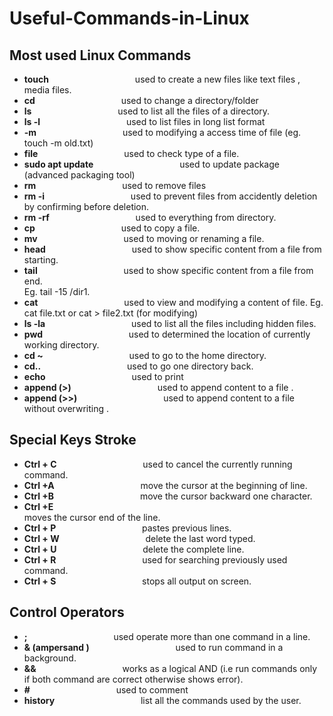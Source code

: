 # Useful-Commands-in-Linux


## Most used Linux Commands

*  **touch**      &nbsp;  &nbsp; &nbsp; &nbsp; &nbsp; &nbsp; &nbsp;  &nbsp; &nbsp; &nbsp; &nbsp; &nbsp; &nbsp; &nbsp; &nbsp; &nbsp; &nbsp;            used to create a new files like text files , media files.
*	**cd**            &nbsp;  &nbsp; &nbsp; &nbsp; &nbsp; &nbsp; &nbsp;  &nbsp; &nbsp; &nbsp; &nbsp; &nbsp; &nbsp; &nbsp; &nbsp; &nbsp; &nbsp;              used to change a directory/folder
*	 **ls**          &nbsp;  &nbsp; &nbsp; &nbsp; &nbsp; &nbsp; &nbsp;  &nbsp; &nbsp; &nbsp; &nbsp; &nbsp; &nbsp; &nbsp; &nbsp; &nbsp; &nbsp;                 used to list all the files of a directory.
*	**ls -l**        &nbsp;  &nbsp; &nbsp; &nbsp; &nbsp; &nbsp; &nbsp;  &nbsp; &nbsp; &nbsp; &nbsp; &nbsp; &nbsp; &nbsp; &nbsp; &nbsp; &nbsp;                 used to list files in long list format
*	**-m**           &nbsp;  &nbsp; &nbsp; &nbsp; &nbsp; &nbsp; &nbsp;  &nbsp; &nbsp; &nbsp; &nbsp; &nbsp; &nbsp; &nbsp; &nbsp; &nbsp; &nbsp;             used to modifying a  access time of  file (eg. touch -m    old.txt)
*	**file**           &nbsp;  &nbsp; &nbsp; &nbsp; &nbsp; &nbsp; &nbsp;  &nbsp; &nbsp; &nbsp; &nbsp; &nbsp; &nbsp; &nbsp; &nbsp; &nbsp; &nbsp;              used to check type of a file.
*	**sudo apt update**  &nbsp;  &nbsp; &nbsp; &nbsp; &nbsp; &nbsp; &nbsp; &nbsp; &nbsp; &nbsp; &nbsp; &nbsp; &nbsp; &nbsp; &nbsp; &nbsp; &nbsp; used to update package (advanced packaging tool)
*	**rm**              &nbsp;  &nbsp; &nbsp; &nbsp; &nbsp; &nbsp; &nbsp;  &nbsp; &nbsp; &nbsp; &nbsp; &nbsp; &nbsp; &nbsp; &nbsp; &nbsp; &nbsp;                used to remove files
*	**rm -i**           &nbsp;  &nbsp; &nbsp; &nbsp; &nbsp; &nbsp; &nbsp;  &nbsp; &nbsp; &nbsp; &nbsp; &nbsp; &nbsp; &nbsp; &nbsp; &nbsp; &nbsp; used to prevent files from accidently deletion by confirming before deletion.                                                                              
*	**rm -rf**         &nbsp;  &nbsp; &nbsp; &nbsp; &nbsp; &nbsp; &nbsp;  &nbsp; &nbsp; &nbsp; &nbsp; &nbsp; &nbsp; &nbsp; &nbsp; &nbsp; &nbsp;            used to everything from directory.
*	**cp**        &nbsp;  &nbsp; &nbsp; &nbsp; &nbsp; &nbsp; &nbsp;  &nbsp; &nbsp; &nbsp; &nbsp; &nbsp; &nbsp; &nbsp; &nbsp; &nbsp; &nbsp;                     used to copy a file.
*	**mv**       &nbsp;  &nbsp; &nbsp; &nbsp; &nbsp; &nbsp; &nbsp;  &nbsp; &nbsp; &nbsp; &nbsp; &nbsp; &nbsp; &nbsp; &nbsp; &nbsp; &nbsp;                   used to moving or renaming a file.
*	**head**     &nbsp;  &nbsp; &nbsp; &nbsp; &nbsp; &nbsp; &nbsp;  &nbsp; &nbsp; &nbsp; &nbsp; &nbsp; &nbsp; &nbsp; &nbsp; &nbsp; &nbsp;                 used to  show specific content from a file from starting.
*	**tail**     &nbsp;  &nbsp; &nbsp; &nbsp; &nbsp; &nbsp; &nbsp;  &nbsp; &nbsp; &nbsp; &nbsp; &nbsp; &nbsp; &nbsp; &nbsp; &nbsp; &nbsp;                    used to 
 show specific content from a file from end.                                  
                                  Eg.  tail -15 /dir1.
*	**cat**     &nbsp;  &nbsp; &nbsp; &nbsp; &nbsp; &nbsp; &nbsp;  &nbsp; &nbsp; &nbsp; &nbsp; &nbsp; &nbsp; &nbsp; &nbsp; &nbsp; &nbsp;                   used to 
 view and modifying a content of file.
                                 Eg.  cat file.txt  or cat > file2.txt (for modifying)
*	**ls -la**  &nbsp;  &nbsp; &nbsp; &nbsp; &nbsp; &nbsp; &nbsp;  &nbsp; &nbsp; &nbsp; &nbsp; &nbsp; &nbsp; &nbsp; &nbsp; &nbsp; &nbsp;                   used to 
 list all the files including hidden files.
*	**pwd**    &nbsp;  &nbsp; &nbsp; &nbsp; &nbsp; &nbsp; &nbsp;  &nbsp; &nbsp; &nbsp; &nbsp; &nbsp; &nbsp; &nbsp; &nbsp; &nbsp; &nbsp;                used to 
 determined the location of currently working directory.
*	**cd ~**   &nbsp;  &nbsp; &nbsp; &nbsp; &nbsp; &nbsp; &nbsp;  &nbsp; &nbsp; &nbsp; &nbsp; &nbsp; &nbsp; &nbsp; &nbsp; &nbsp; &nbsp;                  used to go 
 to the  home directory.
*	 **cd..**   &nbsp;  &nbsp; &nbsp; &nbsp; &nbsp; &nbsp; &nbsp;  &nbsp; &nbsp; &nbsp; &nbsp; &nbsp; &nbsp; &nbsp; &nbsp; &nbsp; &nbsp;                  used to go 
  one directory back.
*	**echo**   &nbsp;  &nbsp; &nbsp; &nbsp; &nbsp; &nbsp; &nbsp;  &nbsp; &nbsp; &nbsp; &nbsp; &nbsp; &nbsp; &nbsp; &nbsp; &nbsp; &nbsp;                used to print
*	**append (>)**  &nbsp;  &nbsp; &nbsp; &nbsp; &nbsp; &nbsp; &nbsp;  &nbsp; &nbsp; &nbsp; &nbsp; &nbsp; &nbsp; &nbsp; &nbsp; &nbsp; &nbsp;      used to append 
 content to a file .
*	**append (>>)**  &nbsp;  &nbsp; &nbsp; &nbsp; &nbsp; &nbsp; &nbsp;  &nbsp; &nbsp; &nbsp; &nbsp; &nbsp; &nbsp; &nbsp; &nbsp; &nbsp; &nbsp;      used to append 
 content to a file without overwriting .

  
  ## Special  Keys Stroke
*	**Ctrl + C**   &nbsp;  &nbsp; &nbsp; &nbsp; &nbsp; &nbsp; &nbsp;  &nbsp; &nbsp; &nbsp; &nbsp; &nbsp; &nbsp; &nbsp; &nbsp; &nbsp; &nbsp;                     used 
 to cancel the currently running command.
*	**Ctrl +A**    &nbsp;  &nbsp; &nbsp; &nbsp; &nbsp; &nbsp; &nbsp;  &nbsp; &nbsp; &nbsp; &nbsp; &nbsp; &nbsp; &nbsp; &nbsp; &nbsp; &nbsp;                     move 
 the cursor at the beginning of line.
*	**Ctrl +B**    &nbsp;  &nbsp; &nbsp; &nbsp; &nbsp; &nbsp; &nbsp;  &nbsp; &nbsp; &nbsp; &nbsp; &nbsp; &nbsp; &nbsp; &nbsp; &nbsp; &nbsp;                      move 
 the cursor backward one character.
*	**Ctrl +E**    &nbsp;  &nbsp; &nbsp; &nbsp; &nbsp; &nbsp; &nbsp;  &nbsp; &nbsp; &nbsp; &nbsp; &nbsp; &nbsp; &nbsp; &nbsp; &nbsp; &nbsp;                       
 moves the cursor end of the line.
*	**Ctrl + P**   &nbsp;  &nbsp; &nbsp; &nbsp; &nbsp; &nbsp; &nbsp;  &nbsp; &nbsp; &nbsp; &nbsp; &nbsp; &nbsp; &nbsp; &nbsp; &nbsp; &nbsp;                    pastes 
 previous lines.
*	**Ctrl + W**   &nbsp;  &nbsp; &nbsp; &nbsp; &nbsp; &nbsp; &nbsp;  &nbsp; &nbsp; &nbsp; &nbsp; &nbsp; &nbsp; &nbsp; &nbsp; &nbsp; &nbsp;                  delete 
 the last word typed.
*	**Ctrl + U**   &nbsp;  &nbsp; &nbsp; &nbsp; &nbsp; &nbsp; &nbsp;  &nbsp; &nbsp; &nbsp; &nbsp; &nbsp; &nbsp; &nbsp; &nbsp; &nbsp; &nbsp;  delete the complete line.
*	**Ctrl + R**   &nbsp;  &nbsp; &nbsp; &nbsp; &nbsp; &nbsp; &nbsp;  &nbsp; &nbsp; &nbsp; &nbsp; &nbsp; &nbsp; &nbsp; &nbsp; &nbsp; &nbsp;                      used 
 for searching previously used command.
*	**Ctrl + S**   &nbsp;  &nbsp; &nbsp; &nbsp; &nbsp; &nbsp; &nbsp;  &nbsp; &nbsp; &nbsp; &nbsp; &nbsp; &nbsp; &nbsp; &nbsp; &nbsp; &nbsp; stops all output on screen.
 
     
   ## Control Operators

*	**;**               &nbsp;  &nbsp; &nbsp; &nbsp; &nbsp; &nbsp; &nbsp;  &nbsp; &nbsp; &nbsp; &nbsp; &nbsp; &nbsp; &nbsp; &nbsp; &nbsp; &nbsp;   used  operate more than one command in a line.
*	**& (ampersand )** &nbsp;  &nbsp; &nbsp; &nbsp; &nbsp; &nbsp; &nbsp;  &nbsp; &nbsp; &nbsp; &nbsp; &nbsp; &nbsp; &nbsp; &nbsp; &nbsp; &nbsp; used to run command 
  in a background.
*	**&&**             &nbsp;  &nbsp; &nbsp; &nbsp; &nbsp; &nbsp; &nbsp;  &nbsp; &nbsp; &nbsp; &nbsp; &nbsp; &nbsp; &nbsp; &nbsp; &nbsp; &nbsp;   works as a  logical AND (i.e run  commands only if both   command are correct otherwise shows error).
*	**#**              &nbsp;  &nbsp; &nbsp; &nbsp; &nbsp; &nbsp; &nbsp;  &nbsp; &nbsp; &nbsp; &nbsp; &nbsp; &nbsp; &nbsp; &nbsp; &nbsp; &nbsp;       used to comment
*	**history**        &nbsp;  &nbsp; &nbsp; &nbsp; &nbsp; &nbsp; &nbsp;  &nbsp; &nbsp; &nbsp; &nbsp; &nbsp; &nbsp; &nbsp; &nbsp; &nbsp; &nbsp;  list all the commands used by the user.





